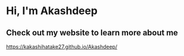 # Hi, I'm Akashdeep

## Check out my website to learn more about me
https://kakashihatake27.github.io/Akashdeep/
